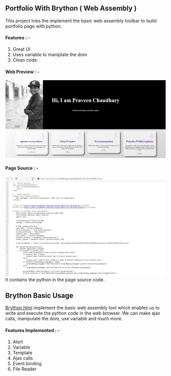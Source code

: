 ## Portfolio With Brython ( Web Assembly )
This project tries the implement the basic web assembly toolbar to build portfolio page with python.

#### Features : -
1. Great UI
2. Uses variable to maniplate the dom
3. Clean code.

#### Web Preview : -
<img src="brython.JPG">

#### Page Source : - 
<img src='brython_source.JPG'>
It contains the python in the page source code.


## Brython Basic Usage
[Brython.html](brython.html) implement the basic web assembly tool which enables us to write and execute the python code in the web browser. We can make ajax calls, manipulate the dom, use variable and much more.

#### Features Implemented : -
1. Alert
2. Variable
3. Template
4. Ajax calls
5. Event binding
6. File Reader